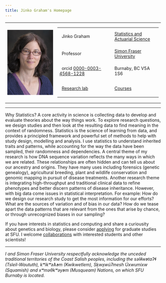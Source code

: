 ```yaml
---
title: Jinko Graham's Homepage
---
```


<!--
<TABLE BORDER=0 CELLSPACING=8 CELLPADDING=0 WIDTH="100%" >
<TR>
<TD bgcolor="white" VALIGN=TOP WIDTH=110>
<begin navigation toolbar contents>
<IMG ALIGN=CENTER, SRC="./Images/Pictures/JinkoGraham2013.JPG", ALT="snapshot" width=110>
<p>
<P><A HREF="https://sfustatgen.github.io/">Working Group</A>
<P><A HREF="Papers/Programs/">Programs</A>
<P><A HREF="Cvstuff/cvsystem_cv.html">CV</A>
<P><A HREF="Teaching/">Teaching</A>
<P><A HREF="Reference/links.html">Reference</A>
<end navigation toolbar contents>
</td>
<end navigation toolbar>
<IMG ALIGN="center", SRC="./Images/Pictures/JinkoGraham2013.JPG", ALT="snapshot", 
width=110>
<div style="text-align:center">
<b><H2> &nbsp; Jinko Graham </H2></b> 
</div>
-->


<table align="center"> <!-- Table with two columns, one for picture, one for contact info -->
<tr>
<td><img src="JinkoGraham2013.JPG" align="center" alt="snapshot" width=300></td>
<td>
  <table align="center"> <!-- table within second column for contact info -->
  <tr>
  <td align="left"> &nbsp; Jinko Graham </td>
  <td align="center">&nbsp; &nbsp; &nbsp; </td>
  <td align="left"> <a href="https://www.stat.sfu.ca/">Statistics and Actuarial Science</a> </td>
  <!-- <td align="left"> Office SSC-K10553</td> -->
  </tr>
  <tr>
  <td align="left"> &nbsp; Professor </td>
  <td align="center">&nbsp; &nbsp; &nbsp; </td>
  <td align="left"> <a href="https://www.sfu.ca"> Simon Fraser University </a> </td>
  </tr>
  <tr>
   <td align="left"> &nbsp; orcid <a href="http://orcid.org/0000-0003-4568-1228">0000-0003-4568-1228</a></td>
  <td align="center">&nbsp; &nbsp; &nbsp; </td>
  <td align="left"> Burnaby, BC V5A 1S6</td>
  </tr>
  <tr>
    <td align="left"> &nbsp; <A HREF="https://sfustatgen.github.io">Research lab</A></td>
    <td align="center">&nbsp; &nbsp; &nbsp; </td>
    <td align="left"> <A HREF="Teaching/">Courses</A></td>
  </tr>
  </table>
</td>
</tr>
</table>

<hr>
<p>
Why Statistics? A core activity in science is collecting data to develop 
and evaluate theories about the way things work.
To explore research questions, we design studies and then 
look at the resulting data to find meaning in the context of randomness.
Statistics is the science of learning from data, and
provides a principled framework and powerful set of methods to help 
with study design, modelling and analysis.
I use statistics to understand inherited traits and patterns,
while accounting for the way the data have been sampled, 
their randomness and dependencies. A central theme of my research is how DNA 
sequence variation reflects the many ways in which we are related. 
These relationships are often hidden and can tell us about our ancestry and origins.
They have many uses including forensics (genetic genealogy), agricultural breeding,
plant and wildlife conservation and 
genomic mapping in pursuit of disease treatments.
Another research theme is integrating high-throughput and traditional clinical
data to refine phenotypes and better discern patterns of disease inheritance.
However, with big data come issues in statistical interpretation. For example:
How do we design our research study to get the most information for our efforts?
What are the sources of variation and of bias in our data?
How do we tease apart the data patterns
that are relevant from the ones that arise by chance, or through
unrecognized biases in our sampling? 
<p>
If you have interests
in statistics and computing and share a curiousity about
genetics and biology, please consider <a href=http://stat.sfu.ca/grad/brochure.html>applying</a>
for graduate studies at SFU. I welcome
<A HREF="https://sfustatgen.github.io/">collaborations</A> with interested 
students and other scientists! 
</p>

<hr size=3 width="100%"><p>
<i>I and Simon Fraser University respectfully acknowledge the unceded traditional territories of the Coast Salish peoples, including the səl̓ilw̓ətaʔɬ (Tsleil-Waututh), kʷikʷəƛ̓əm (Kwikwetlem), Sḵwx̱wú7mesh Úxwumixw (Squamish) and xʷməθkʷəy̓əm (Musqueam) Nations, on which SFU Burnaby is located.
</i>


